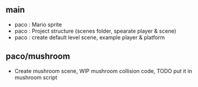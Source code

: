 ## main

- paco : Mario sprite
- paco : Project structure (scenes folder, spearate player & scene)
- paco : create default level scene, example player & platform

## paco/mushroom

- Create mushroom scene, WIP mushroom collision code, TODO put it in mushroom script 
